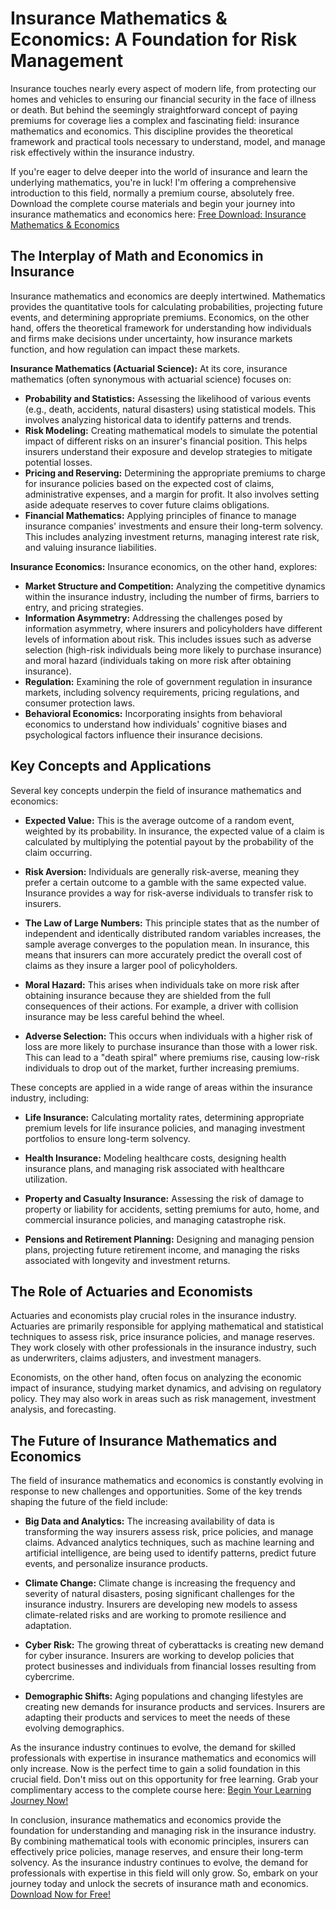 # Insurance Mathematics & Economics: A Foundation for Risk Management

Insurance touches nearly every aspect of modern life, from protecting our homes and vehicles to ensuring our financial security in the face of illness or death. But behind the seemingly straightforward concept of paying premiums for coverage lies a complex and fascinating field: insurance mathematics and economics. This discipline provides the theoretical framework and practical tools necessary to understand, model, and manage risk effectively within the insurance industry.

If you're eager to delve deeper into the world of insurance and learn the underlying mathematics, you're in luck! I'm offering a comprehensive introduction to this field, normally a premium course, absolutely free. Download the complete course materials and begin your journey into insurance mathematics and economics here: [Free Download: Insurance Mathematics & Economics](https://udemywork.com/insurance-mathematics-economics)

## The Interplay of Math and Economics in Insurance

Insurance mathematics and economics are deeply intertwined. Mathematics provides the quantitative tools for calculating probabilities, projecting future events, and determining appropriate premiums. Economics, on the other hand, offers the theoretical framework for understanding how individuals and firms make decisions under uncertainty, how insurance markets function, and how regulation can impact these markets.

**Insurance Mathematics (Actuarial Science):** At its core, insurance mathematics (often synonymous with actuarial science) focuses on:

*   **Probability and Statistics:** Assessing the likelihood of various events (e.g., death, accidents, natural disasters) using statistical models. This involves analyzing historical data to identify patterns and trends.
*   **Risk Modeling:** Creating mathematical models to simulate the potential impact of different risks on an insurer's financial position. This helps insurers understand their exposure and develop strategies to mitigate potential losses.
*   **Pricing and Reserving:** Determining the appropriate premiums to charge for insurance policies based on the expected cost of claims, administrative expenses, and a margin for profit. It also involves setting aside adequate reserves to cover future claims obligations.
*   **Financial Mathematics:** Applying principles of finance to manage insurance companies' investments and ensure their long-term solvency. This includes analyzing investment returns, managing interest rate risk, and valuing insurance liabilities.

**Insurance Economics:** Insurance economics, on the other hand, explores:

*   **Market Structure and Competition:** Analyzing the competitive dynamics within the insurance industry, including the number of firms, barriers to entry, and pricing strategies.
*   **Information Asymmetry:** Addressing the challenges posed by information asymmetry, where insurers and policyholders have different levels of information about risk. This includes issues such as adverse selection (high-risk individuals being more likely to purchase insurance) and moral hazard (individuals taking on more risk after obtaining insurance).
*   **Regulation:** Examining the role of government regulation in insurance markets, including solvency requirements, pricing regulations, and consumer protection laws.
*   **Behavioral Economics:** Incorporating insights from behavioral economics to understand how individuals' cognitive biases and psychological factors influence their insurance decisions.

## Key Concepts and Applications

Several key concepts underpin the field of insurance mathematics and economics:

*   **Expected Value:** This is the average outcome of a random event, weighted by its probability. In insurance, the expected value of a claim is calculated by multiplying the potential payout by the probability of the claim occurring.

*   **Risk Aversion:**  Individuals are generally risk-averse, meaning they prefer a certain outcome to a gamble with the same expected value. Insurance provides a way for risk-averse individuals to transfer risk to insurers.

*   **The Law of Large Numbers:** This principle states that as the number of independent and identically distributed random variables increases, the sample average converges to the population mean. In insurance, this means that insurers can more accurately predict the overall cost of claims as they insure a larger pool of policyholders.

*   **Moral Hazard:** This arises when individuals take on more risk after obtaining insurance because they are shielded from the full consequences of their actions. For example, a driver with collision insurance may be less careful behind the wheel.

*   **Adverse Selection:** This occurs when individuals with a higher risk of loss are more likely to purchase insurance than those with a lower risk. This can lead to a "death spiral" where premiums rise, causing low-risk individuals to drop out of the market, further increasing premiums.

These concepts are applied in a wide range of areas within the insurance industry, including:

*   **Life Insurance:** Calculating mortality rates, determining appropriate premium levels for life insurance policies, and managing investment portfolios to ensure long-term solvency.

*   **Health Insurance:** Modeling healthcare costs, designing health insurance plans, and managing risk associated with healthcare utilization.

*   **Property and Casualty Insurance:** Assessing the risk of damage to property or liability for accidents, setting premiums for auto, home, and commercial insurance policies, and managing catastrophe risk.

*   **Pensions and Retirement Planning:** Designing and managing pension plans, projecting future retirement income, and managing the risks associated with longevity and investment returns.

## The Role of Actuaries and Economists

Actuaries and economists play crucial roles in the insurance industry. Actuaries are primarily responsible for applying mathematical and statistical techniques to assess risk, price insurance policies, and manage reserves. They work closely with other professionals in the insurance industry, such as underwriters, claims adjusters, and investment managers.

Economists, on the other hand, often focus on analyzing the economic impact of insurance, studying market dynamics, and advising on regulatory policy. They may also work in areas such as risk management, investment analysis, and forecasting.

## The Future of Insurance Mathematics and Economics

The field of insurance mathematics and economics is constantly evolving in response to new challenges and opportunities. Some of the key trends shaping the future of the field include:

*   **Big Data and Analytics:** The increasing availability of data is transforming the way insurers assess risk, price policies, and manage claims. Advanced analytics techniques, such as machine learning and artificial intelligence, are being used to identify patterns, predict future events, and personalize insurance products.

*   **Climate Change:** Climate change is increasing the frequency and severity of natural disasters, posing significant challenges for the insurance industry. Insurers are developing new models to assess climate-related risks and are working to promote resilience and adaptation.

*   **Cyber Risk:** The growing threat of cyberattacks is creating new demand for cyber insurance. Insurers are working to develop policies that protect businesses and individuals from financial losses resulting from cybercrime.

*   **Demographic Shifts:** Aging populations and changing lifestyles are creating new demands for insurance products and services. Insurers are adapting their products and services to meet the needs of these evolving demographics.

As the insurance industry continues to evolve, the demand for skilled professionals with expertise in insurance mathematics and economics will only increase. Now is the perfect time to gain a solid foundation in this crucial field. Don't miss out on this opportunity for free learning. Grab your complimentary access to the complete course here: [Begin Your Learning Journey Now!](https://udemywork.com/insurance-mathematics-economics)

In conclusion, insurance mathematics and economics provide the foundation for understanding and managing risk in the insurance industry. By combining mathematical tools with economic principles, insurers can effectively price policies, manage reserves, and ensure their long-term solvency. As the insurance industry continues to evolve, the demand for professionals with expertise in this field will only grow. So, embark on your journey today and unlock the secrets of insurance math and economics. [Download Now for Free!](https://udemywork.com/insurance-mathematics-economics)
